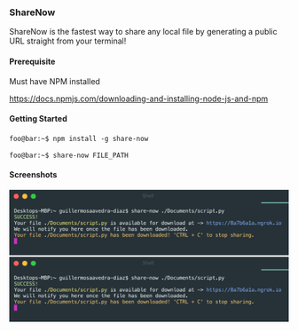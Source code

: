 ### ShareNow

ShareNow is the fastest way to share any local file by generating a public URL straight from your terminal!

#### Prerequisite

Must have NPM installed

https://docs.npmjs.com/downloading-and-installing-node-js-and-npm

#### Getting Started

```console
foo@bar:~$ npm install -g share-now
```

```console
foo@bar:~$ share-now FILE_PATH
```

#### Screenshots
<img src="./assets/screenshot-2.png" width="700">
<img src="./assets/screenshot-2.png" width="700">
